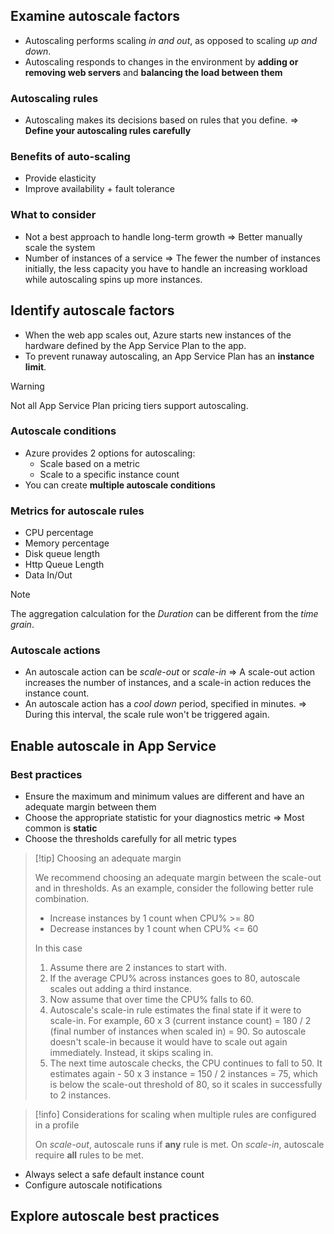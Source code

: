 
## Examine autoscale factors

- Autoscaling performs scaling _in and out_, as opposed to scaling _up and down_.
- Autoscaling responds to changes in the environment by **adding or removing web servers** and **balancing the load between them**

### Autoscaling rules

- Autoscaling makes its decisions based on rules that you define. => **Define your autoscaling rules carefully**

### Benefits of auto-scaling

- Provide elasticity
- Improve availability + fault tolerance

### What to consider

- Not a best approach to handle long-term growth => Better manually scale the system
- Number of instances of a service => The fewer the number of instances initially, the less capacity you have to handle an increasing workload while autoscaling spins up more instances.

## Identify autoscale factors

- When the web app scales out, Azure starts new instances of the hardware defined by the App Service Plan to the app.
- To prevent runaway autoscaling, an App Service Plan has an **instance limit**.


> [!warning]
> 
> Not all App Service Plan pricing tiers support autoscaling.


### Autoscale conditions

- Azure provides 2 options for autoscaling:
	- Scale based on a metric
	- Scale to a specific instance count
- You can create **multiple autoscale conditions**

### Metrics for autoscale rules

- CPU percentage
- Memory percentage
- Disk queue length
- Http Queue Length
- Data In/Out

> [!note]
> 
> The aggregation calculation for the _Duration_ can be different from the _time grain_.


### Autoscale actions

- An autoscale action can be _scale-out_ or _scale-in_ => A scale-out action increases the number of instances, and a scale-in action reduces the instance count.
- An autoscale action has a _cool down_ period, specified in minutes. => During this interval, the scale rule won't be triggered again.

## Enable autoscale in App Service

### Best practices

- Ensure the maximum and minimum values are different and have an adequate margin between them
- Choose the appropriate statistic for your diagnostics metric => Most common is **static**
- Choose the thresholds carefully for all metric types

> [!tip] Choosing an adequate margin
> 
> We recommend choosing an adequate margin between the scale-out and in thresholds. As an example, consider the following better rule combination.
> - Increase instances by 1 count when CPU% >= 80
> - Decrease instances by 1 count when CPU% <= 60
> 
> In this case
> 1. Assume there are 2 instances to start with.
> 2. If the average CPU% across instances goes to 80, autoscale scales out adding a third instance.
> 3. Now assume that over time the CPU% falls to 60.
> 4. Autoscale's scale-in rule estimates the final state if it were to scale-in. For example, 60 x 3 (current instance count) = 180 / 2 (final number of instances when scaled in) = 90. So autoscale doesn't scale-in because it would have to scale out again immediately. Instead, it skips scaling in.
> 5. The next time autoscale checks, the CPU continues to fall to 50. It estimates again - 50 x 3 instance = 150 / 2 instances = 75, which is below the scale-out threshold of 80, so it scales in successfully to 2 instances.



> [!info] Considerations for scaling when multiple rules are configured in a profile
> 
> On _scale-out_, autoscale runs if **any** rule is met. On _scale-in_, autoscale require **all** rules to be met.


- Always select a safe default instance count
- Configure autoscale notifications

## Explore autoscale best practices

